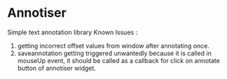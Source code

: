 # Annotiser
Simple text annotation library
Known Issues :
1) getting incorrect offset values from window after annotating once.
2) saveannotation getting triggered unwantedly because it is called in mouseUp event, it should be called as a callback for 
    click on annotate button of annotiser widget. 
